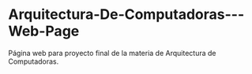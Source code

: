 # Arquitectura-De-Computadoras---Web-Page
Página web para proyecto final de la materia de Arquitectura de Computadoras.
